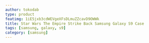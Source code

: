 ```yaml
---
author: tokodab
type: product
featimg: 1iE5jxb3cdWEVgeXFsDLmuZZcavD9OWWk
title: Star Wars The Empire Strike Back Samsung Galaxy S9 Case
tags: [samsung, galaxy, s9]
category: [samsung]
---
```

